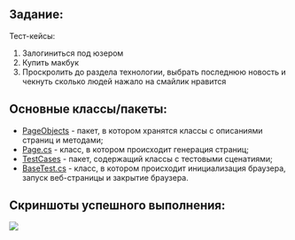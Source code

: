 ## 
## Задание:
Тест-кейсы:
1. Залогиниться под юзером 
2. Купить макбук 
3. Проскролить до раздела технологии, выбрать последнюю новость и чекнуть сколько людей нажало на смайлик нравится


##
## Основные классы/пакеты:
 * [PageObjects](/onlinerTestingProject/PageObjects) - пакет, в котором хранятся классы с описаниями страниц и методами;
 * [Page.cs](/onlinerTestingProject/PageObjects/Page.cs) - класс, в котором происходит генерация страниц;
 * [TestCases](/onlinerTestingProject/TestCases) - пакет, содержащий классы с тестовыми сценатиями;
 * [BaseTest.cs](/onlinerTestingProject/Unit/BaseTest.cs) - класс, в котором происходит инициализация браузера, запуск веб-страницы и закрытие браузера.



##
## Скриншоты успешного выполнения:

![ ](/StoreApp/images/screen1.png)
